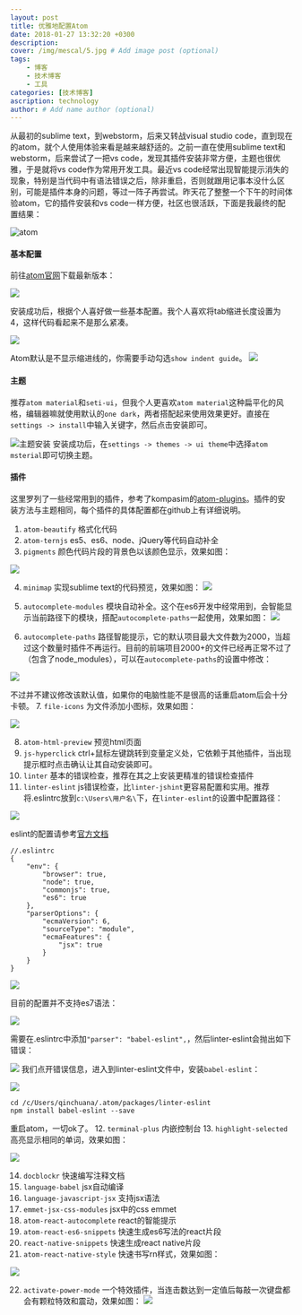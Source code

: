 ```yaml
---
layout: post
title: 优雅地配置Atom
date: 2018-01-27 13:32:20 +0300
description: 
cover: /img/mescal/5.jpg # Add image post (optional)
tags: 
    - 博客
    - 技术博客
    - 工具
categories: [技术博客]
ascription: technology
author: # Add name author (optional)
---
```

从最初的sublime text，到webstorm，后来又转战visual studio code，直到现在的atom，就个人使用体验来看是越来越舒适的。之前一直在使用sublime text和webstorm，后来尝试了一把vs code，发现其插件安装非常方便，主题也很优雅，于是就将vs code作为常用开发工具。最近vs code经常出现智能提示消失的现象，特别是当代码中有语法错误之后，除非重启，否则就跟用记事本没什么区别，可能是插件本身的问题，等过一阵子再尝试。昨天花了整整一个下午的时间体验atom，它的插件安装和vs code一样方便，社区也很活跃，下面是我最终的配置结果：

![atom](http://upload-images.jianshu.io/upload_images/1495096-fc5ef474d3f88148.png?imageMogr2/auto-orient/strip%7CimageView2/2/w/1240)

#### 基本配置
前往[atom官网](https://atom.io/)下载最新版本：

![](http://upload-images.jianshu.io/upload_images/1495096-ea76ed55986ebc76.png?imageMogr2/auto-orient/strip%7CimageView2/2/w/1240)

安装成功后，根据个人喜好做一些基本配置。我个人喜欢将tab缩进长度设置为4，这样代码看起来不是那么紧凑。

![](http://upload-images.jianshu.io/upload_images/1495096-d7e6b3cb4148f94b.png?imageMogr2/auto-orient/strip%7CimageView2/2/w/1240)

Atom默认是不显示缩进线的，你需要手动勾选`show indent guide`。
![](http://upload-images.jianshu.io/upload_images/1495096-4f1c57ac4c68c700.png?imageMogr2/auto-orient/strip%7CimageView2/2/w/1240)

#### 主题

推荐`atom material`和`seti-ui`，但我个人更喜欢`atom material`这种扁平化的风格，编辑器嘛就使用默认的`one dark`，两者搭配起来使用效果更好。直接在`settings -> install`中输入关键字，然后点击安装即可。

![主题安装](http://upload-images.jianshu.io/upload_images/1495096-bccc9a2f38837ecf.png?imageMogr2/auto-orient/strip%7CimageView2/2/w/1240)
安装成功后，在`settings -> themes -> ui theme`中选择`atom msterial`即可切换主题。

#### 插件
这里罗列了一些经常用到的插件，参考了kompasim的[atom-plugins](https://github.com/kompasim)。插件的安装方法与主题相同，每个插件的具体配置都在github上有详细说明。
1. `atom-beautify` 格式化代码
2. `atom-ternjs` es5、es6、node、jQuery等代码自动补全
3. `pigments` 颜色代码片段的背景色以该颜色显示，效果如图：

![](http://upload-images.jianshu.io/upload_images/1495096-93b2ab8711d4b38c.png?imageMogr2/auto-orient/strip%7CimageView2/2/w/1240)

4. `minimap` 实现sublime text的代码预览，效果如图：
![](http://upload-images.jianshu.io/upload_images/1495096-fee436966feb56e7.png?imageMogr2/auto-orient/strip%7CimageView2/2/w/1240)

5. `autocomplete-modules` 模块自动补全。这个在es6开发中经常用到，会智能显示当前路径下的模块，搭配`autocomplete-paths`一起使用，效果如图：
![](http://upload-images.jianshu.io/upload_images/1495096-15eb37a6942a6aeb.png?imageMogr2/auto-orient/strip%7CimageView2/2/w/1240)

6. `autocomplete-paths` 路径智能提示，它的默认项目最大文件数为2000，当超过这个数量时插件不再运行。目前的前端项目2000+的文件已经再正常不过了（包含了node_modules），可以在`autocomplete-paths`的设置中修改：

![](http://upload-images.jianshu.io/upload_images/1495096-13a941a8e8e13508.png?imageMogr2/auto-orient/strip%7CimageView2/2/w/1240)

不过并不建议修改该默认值，如果你的电脑性能不是很高的话重启atom后会十分卡顿。
7. `file-icons` 为文件添加小图标，效果如图：

![](http://upload-images.jianshu.io/upload_images/1495096-13776b2743800479.png?imageMogr2/auto-orient/strip%7CimageView2/2/w/1240)

8. `atom-html-preview` 预览html页面
9. `js-hyperclick` ctrl+鼠标左键跳转到变量定义处，它依赖于其他插件，当出现提示框时点击确认让其自动安装即可。
10. `linter` 基本的错误检查，推荐在其之上安装更精准的错误检查插件
11. `linter-eslint` js错误检查，比`linter-jshint`更容易配置和实用。推荐将.eslintrc放到`c:\Users\用户名\`下，在`linter-eslint`的设置中配置路径：

![](http://upload-images.jianshu.io/upload_images/1495096-fcd1def768721329.png?imageMogr2/auto-orient/strip%7CimageView2/2/w/1240)

eslint的配置请参考[官方文档](https://eslint.org/docs/user-guide/configuring)
```
//.eslintrc
{
    "env": {
        "browser": true,
        "node": true,
        "commonjs": true,
        "es6": true
    },
    "parserOptions": {
        "ecmaVersion": 6,
        "sourceType": "module",
        "ecmaFeatures": {
            "jsx": true
        }
    }
}
```
![](http://upload-images.jianshu.io/upload_images/1495096-9592016bab9c6911.png?imageMogr2/auto-orient/strip%7CimageView2/2/w/1240)

目前的配置并不支持es7语法：

![](http://upload-images.jianshu.io/upload_images/1495096-497ea35c4bb739c4.png?imageMogr2/auto-orient/strip%7CimageView2/2/w/1240)

需要在.eslintrc中添加`"parser": "babel-eslint",`，然后linter-eslint会抛出如下错误：

![](http://upload-images.jianshu.io/upload_images/1495096-06fc9f9d9c9e2ca8.png?imageMogr2/auto-orient/strip%7CimageView2/2/w/1240)
我们点开错误信息，进入到linter-eslint文件中，安装`babel-eslint`：

![](http://upload-images.jianshu.io/upload_images/1495096-3c2efcabae8b0959.png?imageMogr2/auto-orient/strip%7CimageView2/2/w/1240)
```
cd /c/Users/qinchuana/.atom/packages/linter-eslint
npm install babel-eslint --save
```
重启atom，一切ok了。
12. `terminal-plus` 内嵌控制台
13. `highlight-selected` 高亮显示相同的单词，效果如图：

![](http://upload-images.jianshu.io/upload_images/1495096-75229de63e42469b.png?imageMogr2/auto-orient/strip%7CimageView2/2/w/1240)


14. `docblockr` 快速编写注释文档
15. `language-babel` jsx自动编译
16. `language-javascript-jsx` 支持jsx语法
17. `emmet-jsx-css-modules` jsx中的css emmet
18. `atom-react-autocomplete` react的智能提示
19. `atom-react-es6-snippets` 快速生成es6写法的react片段
20. `react-native-snippets` 快速生成react native片段
21. `atom-react-native-style` 快速书写rn样式，效果如图：

![](http://upload-images.jianshu.io/upload_images/1495096-0c39980283a721ab.png?imageMogr2/auto-orient/strip%7CimageView2/2/w/1240)

22. `activate-power-mode` 一个特效插件，当连击数达到一定值后每敲一次键盘都会有颗粒特效和震动，效果如图：
![](http://upload-images.jianshu.io/upload_images/1495096-4f4c7fecf351593a.jpg?imageMogr2/auto-orient/strip%7CimageView2/2/w/1240)








